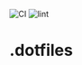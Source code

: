 ![CI](https://github.com/tanattyo/dotfiles/workflows/CI/badge.svg)
![lint](https://github.com/tanattyo/dotfiles/workflows/lint/badge.svg)

# .dotfiles
